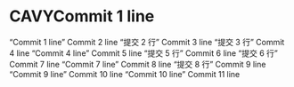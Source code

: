 # CAVYCommit 1 line
“Commit 1 line”
Commit 2 line
“提交 2 行”
Commit 3 line
“提交 3 行”
Commit 4 line
“Commit 4 line”
Commit 5 line
“提交 5 行”
Commit 6 line
“提交 6 行”
Commit 7 line
“Commit 7 line”
Commit 8 line
“提交 8 行”
Commit 9 line
“Commit 9 line”
Commit 10 line
“Commit 10 line”
Commit 11 line
